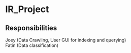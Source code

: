 # IR_Project

## Responsibilities
Joey (Data Crawling, User GUI for indexing and querying) <br/>
Fatin (Data classification)
